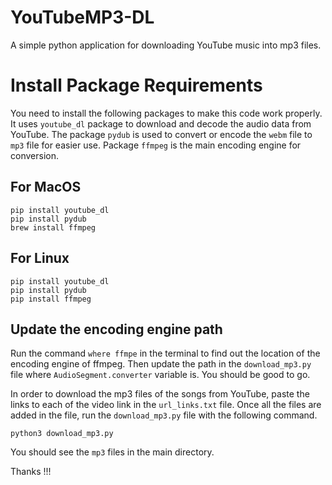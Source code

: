 # YouTubeMP3-DL
A simple python application for downloading YouTube music into mp3 files. 




# Install Package Requirements
You need to install the following packages to make this code work properly. It uses `youtube_dl` package to download and decode the audio data from YouTube. The package `pydub` is used to convert or encode the `webm` file to `mp3` file for easier use. Package `ffmpeg` is the main encoding engine for conversion. 

## For MacOS
```(Python)
pip install youtube_dl
pip install pydub
brew install ffmpeg
```

## For Linux
```(Python)
pip install youtube_dl
pip install pydub
pip install ffmpeg
```

## Update the encoding engine path
Run the command `where ffmpe` in the terminal to find out the location of the encoding engine of ffmpeg. Then update the path in the `download_mp3.py` file where `AudioSegment.converter` variable is. You should be good to go. 


In order to download the mp3 files of the songs from YouTube, paste the links to each of the video link in the `url_links.txt` file. Once all the files are added in the file, run the `download_mp3.py` file with the following command.

```(Python)
python3 download_mp3.py
```

You should see the `mp3` files in the main directory. 


Thanks !!!





